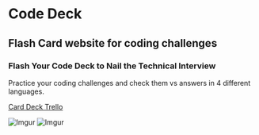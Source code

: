 # Code Deck
## Flash Card website for coding challenges

### Flash Your Code Deck to Nail the Technical Interview
Practice your coding challenges and check them vs answers in 4 different languages.

[Card Deck Trello](https://trello.com/b/dUkvZ0To/code-deck)

![Imgur](https://i.imgur.com/l5I3AWy.png)
![Imgur](https://i.imgur.com/CJ9NqoE.png)
